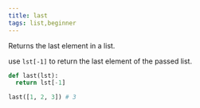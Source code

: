 ```yaml
---
title: last
tags: list,beginner
---
```


Returns the last element in a list.

use `lst[-1]` to return the last element of the passed list.

```py
def last(lst):
  return lst[-1]
```

```py
last([1, 2, 3]) # 3
```
